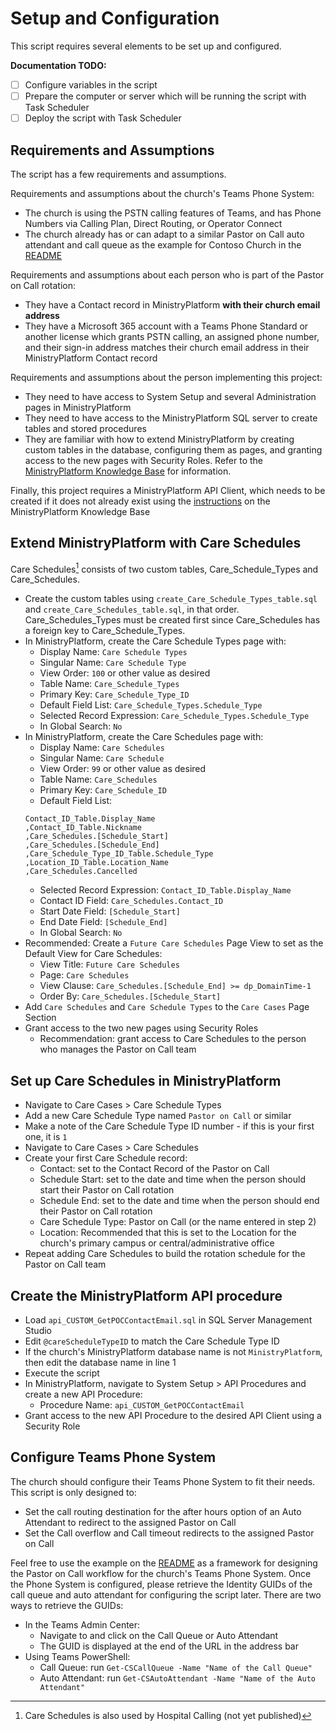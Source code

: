 # Setup and Configuration
This script requires several elements to be set up and configured.

**Documentation TODO:**
- [ ] Configure variables in the script
- [ ] Prepare the computer or server which will be running the script with Task Scheduler
- [ ] Deploy the script with Task Scheduler

## Requirements and Assumptions
The script has a few requirements and assumptions.

Requirements and assumptions about the church's Teams Phone System:
- The church is using the PSTN calling features of Teams, and has Phone Numbers via Calling Plan, Direct Routing, or Operator Connect
- The church already has or can adapt to a similar Pastor on Call auto attendant and call queue as the example for Contoso Church in the [README](/README.md)

Requirements and assumptions about each person who is part of the Pastor on Call rotation:
- They have a Contact record in MinistryPlatform **with their church email address**
- They have a Microsoft 365 account with a Teams Phone Standard or another license which grants PSTN calling, an assigned phone number, and their sign-in address matches their church email address in their MinistryPlatform Contact record

Requirements and assumptions about the person implementing this project:
- They need to have access to System Setup and several Administration pages in MinistryPlatform
- They need to have access to the MinistryPlatform SQL server to create tables and stored procedures
- They are familiar with how to extend MinistryPlatform by creating custom tables in the database, configuring them as pages, and granting access to the new pages with Security Roles. Refer to the [MinistryPlatform Knowledge Base](https://www.ministryplatform.com/kb/ministryplatform/advanced-users/extending-the-platform/pages) for information.

Finally, this project requires a MinistryPlatform API Client, which needs to be created if it does not already exist using the [instructions](https://www.ministryplatform.com/kb/develop/giving-developers-access) on the MinistryPlatform Knowledge Base

## Extend MinistryPlatform with Care Schedules
Care Schedules[^1] consists of two custom tables, Care_Schedule_Types and Care_Schedules.

* Create the custom tables using `create_Care_Schedule_Types_table.sql` and `create_Care_Schedules_table.sql`, in that order. Care_Schedules_Types must be created first since Care_Schedules has a foreign key to Care_Schedule_Types.
* In MinistryPlatform, create the Care Schedule Types page with:
  - Display Name: `Care Schedule Types`
  - Singular Name: `Care Schedule Type`
  - View Order: `100` or other value as desired
  - Table Name: `Care_Schedule_Types`
  - Primary Key: `Care_Schedule_Type_ID`
  - Default Field List: `Care_Schedule_Types.Schedule_Type`
  - Selected Record Expression: `Care_Schedule_Types.Schedule_Type`
  - In Global Search: `No`
* In MinistryPlatform, create the Care Schedules page with:
  - Display Name: `Care Schedules`
  - Singular Name: `Care Schedule`
  - View Order: `99` or other value as desired
  - Table Name: `Care_Schedules`
  - Primary Key: `Care_Schedule_ID`
  - Default Field List: 
  ```
  Contact_ID_Table.Display_Name
  ,Contact_ID_Table.Nickname
  ,Care_Schedules.[Schedule_Start]
  ,Care_Schedules.[Schedule_End]
  ,Care_Schedule_Type_ID_Table.Schedule_Type
  ,Location_ID_Table.Location_Name
  ,Care_Schedules.Cancelled
  ```
  - Selected Record Expression: `Contact_ID_Table.Display_Name`
  - Contact ID Field: `Care_Schedules.Contact_ID`
  - Start Date Field: `[Schedule_Start]`
  - End Date Field: `[Schedule_End]`
  - In Global Search: `No`
* Recommended: Create a `Future Care Schedules` Page View to set as the Default View for Care Schedules:
  - View Title: `Future Care Schedules`
  - Page: `Care Schedules`
  - View Clause: `Care_Schedules.[Schedule_End] >= dp_DomainTime-1`
  - Order By: `Care_Schedules.[Schedule_Start]`
* Add `Care Schedules` and `Care Schedule Types` to the `Care Cases` Page Section
* Grant access to the two new pages using Security Roles
  - Recommendation: grant access to Care Schedules to the person who manages the Pastor on Call team

## Set up Care Schedules in MinistryPlatform
* Navigate to Care Cases > Care Schedule Types
* Add a new Care Schedule Type named `Pastor on Call` or similar
* Make a note of the Care Schedule Type ID number - if this is your first one, it is `1`
* Navigate to Care Cases > Care Schedules
* Create your first Care Schedule record:
  - Contact: set to the Contact Record of the Pastor on Call
  - Schedule Start: set to the date and time when the person should start their Pastor on Call rotation
  - Schedule End: set to the date and time when the person should end their Pastor on Call rotation
  - Care Schedule Type: Pastor on Call (or the name entered in step 2)
  - Location: Recommended that this is set to the Location for the church's primary campus or central/administrative office
* Repeat adding Care Schedules to build the rotation schedule for the Pastor on Call team

## Create the MinistryPlatform API procedure
* Load `api_CUSTOM_GetPOCContactEmail.sql` in SQL Server Management Studio
* Edit `@careScheduleTypeID` to match the Care Schedule Type ID
* If the church's MinistryPlatform database name is not `MinistryPlatform`, then edit the database name in line 1
* Execute the script
* In MinistryPlatform, navigate to System Setup > API Procedures and create a new API Procedure:
  - Procedure Name: `api_CUSTOM_GetPOCContactEmail`
* Grant access to the new API Procedure to the desired API Client using a Security Role

## Configure Teams Phone System
The church should configure their Teams Phone System to fit their needs. This script is only designed to:
- Set the call routing destination for the after hours option of an Auto Attendant to redirect to the assigned Pastor on Call
- Set the Call overflow and Call timeout redirects to the assigned Pastor on Call

Feel free to use the example on the [README](/README.md) as a framework for designing the Pastor on Call workflow for the church's Teams Phone System. Once the Phone System is configured, please retrieve the Identity GUIDs of the call queue and auto attendant for configuring the script later. There are two ways to retrieve the GUIDs:
- In the Teams Admin Center:
  - Navigate to and click on the Call Queue or Auto Attendant
  - The GUID is displayed at the end of the URL in the address bar
- Using Teams PowerShell:
  - Call Queue: run `Get-CSCallQueue -Name "Name of the Call Queue"`
  - Auto Attendant: run `Get-CSAutoAttendant -Name "Name of the Auto Attendant"`


[^1]: Care Schedules is also used by Hospital Calling (not yet published)
